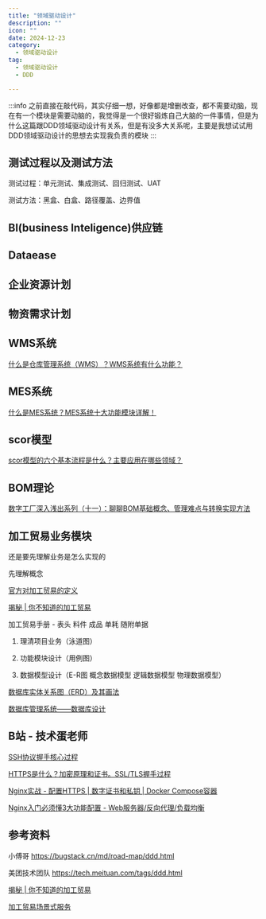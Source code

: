 ```yaml
---
title: "领域驱动设计"
description: ""
icon: ""
date: 2024-12-23
category:
  - 领域驱动设计
tag:
  - 领域驱动设计
  - DDD

---
```

:::info
之前直接在敲代码，其实仔细一想，好像都是增删改查，都不需要动脑，现在有一个模块是需要动脑的，我觉得是一个很好锻炼自己大脑的一件事情，但是为什么这篇跟DDD领域驱动设计有关系，但是有没多大关系呢，主要是我想试试用DDD领域驱动设计的思想去实现我负责的模块
:::


## 测试过程以及测试方法

测试过程：单元测试、集成测试、回归测试、UAT

测试方法：黑盒、白盒、路径覆盖、边界值

## BI(business Inteligence)供应链

## Dataease

## 企业资源计划

## 物资需求计划

## WMS系统

[什么是仓库管理系统（WMS）？WMS系统有什么功能？](https://zhuanlan.zhihu.com/p/706339783)

## MES系统

[什么是MES系统？MES系统十大功能模块详解！](https://zhuanlan.zhihu.com/p/684141242)

## scor模型

[scor模型的六个基本流程是什么？主要应用在哪些领域？](https://baijiahao.baidu.com/s?id=1784173423923173492&wfr=spider&for=pc)

## BOM理论

[数字工厂深入浅出系列（十一）：聊聊BOM基础概念、管理难点与转换实现方法](https://bbs.huaweicloud.com/blogs/408309)

## 加工贸易业务模块

还是要先理解业务是怎么实现的


先理解概念

[官方对加工贸易的定义](http://gdfs.customs.gov.cn/shenzhen_customs/511683/jgmycjsfw86/index.html?VbY7rnwef3WG=1735220772702#rcep-nav-jj)

[揭秘 | 你不知道的加工贸易](https://mp.weixin.qq.com/s?__biz=MzI2NDk0MDA3Nw==&mid=2247491545&idx=2&sn=3155ce2b4d74ada41d6feb419d441c2f&chksm=eaa5a09bddd2298d253ad9d2c9adb31f66ccd5c64227b6819fad7ec51ae84701491cac011440&mpshare=1&scene=1&srcid=&sharer_sharetime=1591283174536&sharer_shareid=9f26ae67f599df3a787d78f095e17c35&key=06d78db2315ea10672700f292097d0d1275d6371120abf70391efe49d41500a5d0a5c407b6a25aa4393ef5061c0fb0b1f5e45a7c48db0aee3dddc0d0374caeac2c2c76e6e92cb7576da89a0752bf97ce&ascene=1&uin=MjU3NjY0NTcxNQ%3D%3D&devicetype=Windows+10+x64&version=6209007b&lang=zh_CN&exportkey=AwXUfI8MKfZ9dojvcgHWc1c%3D&pass_ticket=bCCcJ7sG0yvejbZGrMzIaB22Io3bqyglDyVrfeFsuD5e0QsZFkc4kkfk4iKyLuLq)

加工贸易手册 - 表头 料件 成品 单耗 随附单据

1. 理清项目业务（泳道图）

2. 功能模块设计（用例图）

3. 数据模型设计（E-R图 概念数据模型 逻辑数据模型 物理数据模型）

[数据库实体关系图（ERD）及其画法](https://blog.csdn.net/WHEgqing/article/details/108998283)

[数据库管理系统——数据库设计](https://blog.csdn.net/n04j04h06/article/details/144607310)

## B站 - 技术蛋老师

[SSH协议握手核心过程](https://www.bilibili.com/video/BV13P4y1o76u/?spm_id_from=333.788.videopod.sections&vd_source=834d9d69a86c55d6acbaf9e5dbe37bb2)

[HTTPS是什么？加密原理和证书。SSL/TLS握手过程](https://www.bilibili.com/video/BV1KY411x7Jp/?spm_id_from=333.337.search-card.all.click&vd_source=834d9d69a86c55d6acbaf9e5dbe37bb2)

[Nginx实战 - 配置HTTPS | 数字证书和私钥 | Docker Compose容器](https://www.bilibili.com/video/BV1uH4y1w7je/?vd_source=834d9d69a86c55d6acbaf9e5dbe37bb2)

[Nginx入门必须懂3大功能配置 - Web服务器/反向代理/负载均衡](https://www.bilibili.com/video/BV1TZ421b7SD/?vd_source=834d9d69a86c55d6acbaf9e5dbe37bb2)

## 参考资料

小傅哥 https://bugstack.cn/md/road-map/ddd.html

美团技术团队 https://tech.meituan.com/tags/ddd.html

[揭秘 | 你不知道的加工贸易](https://mp.weixin.qq.com/s?__biz=MzI2NDk0MDA3Nw==&mid=2247491545&idx=2&sn=3155ce2b4d74ada41d6feb419d441c2f&chksm=eaa5a09bddd2298d253ad9d2c9adb31f66ccd5c64227b6819fad7ec51ae84701491cac011440&mpshare=1&scene=1&srcid=&sharer_sharetime=1591283174536&sharer_shareid=9f26ae67f599df3a787d78f095e17c35&key=06d78db2315ea10672700f292097d0d1275d6371120abf70391efe49d41500a5d0a5c407b6a25aa4393ef5061c0fb0b1f5e45a7c48db0aee3dddc0d0374caeac2c2c76e6e92cb7576da89a0752bf97ce&ascene=1&uin=MjU3NjY0NTcxNQ%3D%3D&devicetype=Windows+10+x64&version=6209007b&lang=zh_CN&exportkey=AwXUfI8MKfZ9dojvcgHWc1c%3D&pass_ticket=bCCcJ7sG0yvejbZGrMzIaB22Io3bqyglDyVrfeFsuD5e0QsZFkc4kkfk4iKyLuLq)

[加工贸易场景式服务](http://gdfs.customs.gov.cn/shenzhen_customs/511683/jgmycjsfw86/index.html#rcep-nav-jj)

